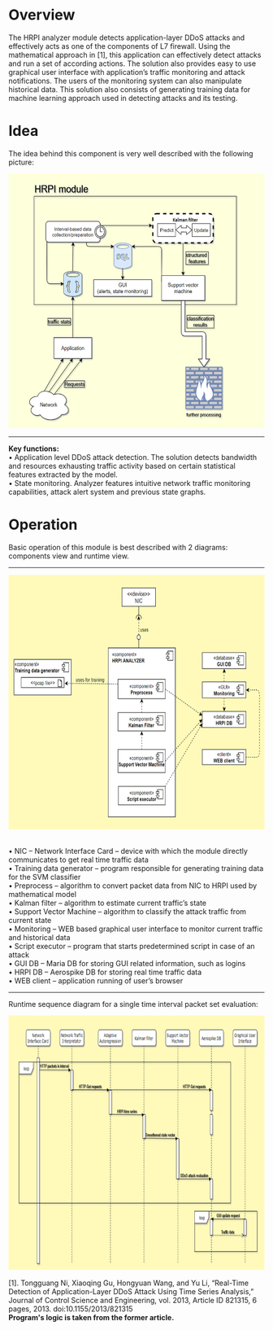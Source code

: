 # Overview
The HRPI analyzer module detects application-layer DDoS attacks and effectively acts as one of the components of L7 firewall.
Using the mathematical approach in [1], this application can effectively detect attacks and run a set of according actions. The solution also provides easy to use graphical user interface with application’s traffic monitoring and attack notifications. The users of the monitoring system can also manipulate historical data.
This solution also consists of generating training data for machine learning approach used in detecting attacks and its testing.
# Idea
The idea behind this component is very well described with the following picture:<br>
<p align="center">
<img   src="images/module.png"  width="600" height="500">
 </p>

***
<b>Key functions:</b>
<br>
•	Application level DDoS attack detection. The solution detects bandwidth and resources exhausting traffic activity based on certain statistical features extracted by the model.
<br>
•	State monitoring. Analyzer features intuitive network traffic monitoring capabilities, attack alert system and previous state graphs.

# Operation
Basic operation of this module is best described with 2 diagrams: components view and runtime view.
<br>
***
<p align="center">
<img   src="images/components.png"  width="650" height="500">
 </p>
<br>
• NIC – Network Interface Card – device with which the module directly communicates to get real time traffic data<br>
• Training data generator – program responsible for generating training data for the SVM classifier<br>
• Preprocess – algorithm to convert packet data from NIC to HRPI used by mathematical model<br>
• Kalman filter – algorithm to estimate current traffic’s state<br>
• Support Vector Machine – algorithm to classify the attack traffic from current state<br>
• Monitoring – WEB based graphical user interface to monitor current traffic and historical data<br>
• Script executor – program that starts predetermined script in case of an attack<br>
• GUI DB – Maria DB for storing GUI related information, such as logins<br>
• HRPI DB – Aerospike DB for storing real time traffic data<br>
• WEB client – application running of user’s browser

***
Runtime sequence diagram for a single time interval packet set evaluation:
<p align="center">
<img   src="images/runtime.png"  width="700" height="500">
</p

[1]. Tongguang Ni, Xiaoqing Gu, Hongyuan Wang, and Yu Li, “Real-Time Detection of Application-Layer DDoS Attack Using Time Series Analysis,” Journal of Control Science and Engineering, vol. 2013, Article ID 821315, 6 pages, 2013. doi:10.1155/2013/821315 <br>
<b>Program's logic is taken from the former article. </b>
